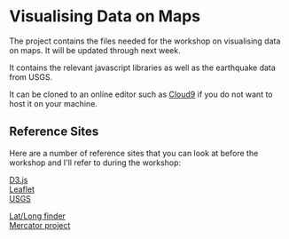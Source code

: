 Visualising Data on Maps
==============

The project contains the files needed for the workshop on visualising data on maps. It will be updated through next week.

It contains the relevant javascript libraries as well as the earthquake data from USGS.

It can be cloned to an online editor such as [Cloud9](https://c9.io/) if you do not want to host it on your machine.

Reference Sites
-------------

Here are a number of reference sites that you can look at before the workshop and I'll refer to during the workshop:

[D3.js](http://d3js.org/)  
[Leaflet](http://leafletjs.com/)  
[USGS](http://earthquake.usgs.gov/earthquakes/feed/v1.0/geojson.php)  

[Lat/Long finder](http://www.latlong.net/)  
[Mercator project](http://mrgris.com/projects/merc-extreme/)  
